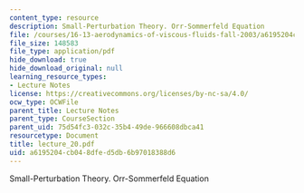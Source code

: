```yaml
---
content_type: resource
description: Small-Perturbation Theory. Orr-Sommerfeld Equation
file: /courses/16-13-aerodynamics-of-viscous-fluids-fall-2003/a6195204cb048dfed5db6b97018388d6_lecture_20.pdf
file_size: 148583
file_type: application/pdf
hide_download: true
hide_download_original: null
learning_resource_types:
- Lecture Notes
license: https://creativecommons.org/licenses/by-nc-sa/4.0/
ocw_type: OCWFile
parent_title: Lecture Notes
parent_type: CourseSection
parent_uid: 75d54fc3-032c-35b4-49de-966608dbca41
resourcetype: Document
title: lecture_20.pdf
uid: a6195204-cb04-8dfe-d5db-6b97018388d6
---
```

Small-Perturbation Theory. Orr-Sommerfeld Equation